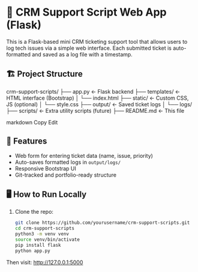 # 🧾 CRM Support Script Web App (Flask)

This is a Flask-based mini CRM ticketing support tool that allows users to log tech issues via a simple web interface. Each submitted ticket is auto-formatted and saved as a log file with a timestamp.

## 🏗️ Project Structure

crm-support-scripts/
├── app.py ← Flask backend
├── templates/ ← HTML interface (Bootstrap)
│ └── index.html
├── static/ ← Custom CSS, JS (optional)
│ └── style.css
├── output/ ← Saved ticket logs
│ └── logs/
├── scripts/ ← Extra utility scripts (future)
├── README.md ← This file

markdown
Copy
Edit

## 🚀 Features

- Web form for entering ticket data (name, issue, priority)
- Auto-saves formatted logs in `output/logs/`
- Responsive Bootstrap UI
- Git-tracked and portfolio-ready structure

## 🖥️ How to Run Locally

1. Clone the repo:
   ```bash
   git clone https://github.com/yourusername/crm-support-scripts.git
   cd crm-support-scripts
   python3 -m venv venv
   source venv/bin/activate
   pip install flask
   python app.py


Then visit: http://127.0.0.1:5000














